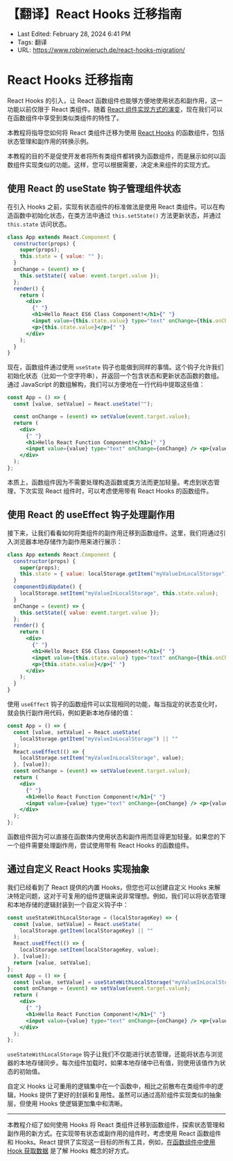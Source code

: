 # 【翻译】React Hooks 迁移指南

- Last Edited: February 28, 2024 6:41 PM
- Tags: 翻译
- URL: https://www.robinwieruch.de/react-hooks-migration/

# React Hooks 迁移指南

React Hooks 的引入，让 React 函数组件也能够方便地使用状态和副作用，这一功能以前仅限于 React 类组件。随着 [React 组件实现方式的演变](https://www.robinwieruch.de/react-component-types/)，现在我们可以在函数组件中享受到类似类组件的特性了。

本教程将指导您如何将 React 类组件迁移为使用 [React Hooks](https://www.robinwieruch.de/react-hooks/) 的函数组件，包括状态管理和副作用的转换示例。

本教程的目的不是促使开发者将所有类组件都转换为函数组件，而是展示如何以函数组件实现类似的功能。这样，您可以根据需要，决定未来组件的实现方式。

## 使用 React 的 useState 钩子管理组件状态

在引入 Hooks 之前，实现有状态组件的标准做法是使用 React 类组件。可以在构造函数中初始化状态，在类方法中通过 `this.setState()` 方法更新状态，并通过 `this.state` 访问状态。

```jsx
class App extends React.Component {
  constructor(props) {
    super(props);
    this.state = { value: "" };
  }
  onChange = (event) => {
    this.setState({ value: event.target.value });
  };
  render() {
    return (
      <div>
        {" "}
        <h1>Hello React ES6 Class Component!</h1>{" "}
        <input value={this.state.value} type="text" onChange={this.onChange} />{" "}
        <p>{this.state.value}</p>{" "}
      </div>
    );
  }
}
```

现在，函数组件通过使用 `useState` 钩子也能做到同样的事情。这个钩子允许我们初始化状态（比如一个空字符串），并返回一个包含状态和更新状态函数的数组。通过 JavaScript 的数组解构，我们可以方便地在一行代码中提取这些值：

```jsx
const App = () => {
  const [value, setValue] = React.useState("");

  const onChange = (event) => setValue(event.target.value);
  return (
    <div>
      {" "}
      <h1>Hello React Function Component!</h1>{" "}
      <input value={value} type="text" onChange={onChange} /> <p>{value}</p>{" "}
    </div>
  );
};
```

本质上，函数组件因为不需要处理构造函数或类方法而更加轻量。考虑到状态管理，下次实现 React 组件时，可以考虑使用带有 React Hooks 的函数组件。

## 使用 React 的 useEffect 钩子处理副作用

接下来，让我们看看如何将类组件的副作用迁移到函数组件。这里，我们将通过引入浏览器本地存储作为副作用来进行展示：

```jsx
class App extends React.Component {
  constructor(props) {
    super(props);
    this.state = { value: localStorage.getItem("myValueInLocalStorage") || "" };
  }
  componentDidUpdate() {
    localStorage.setItem("myValueInLocalStorage", this.state.value);
  }
  onChange = (event) => {
    this.setState({ value: event.target.value });
  };
  render() {
    return (
      <div>
        {" "}
        <h1>Hello React ES6 Class Component!</h1>{" "}
        <input value={this.state.value} type="text" onChange={this.onChange} />{" "}
        <p>{this.state.value}</p>{" "}
      </div>
    );
  }
}
```

使用 `useEffect` 钩子的函数组件可以实现相同的功能，每当指定的状态变化时，就会执行副作用代码，例如更新本地存储的值：

```jsx
const App = () => {
  const [value, setValue] = React.useState(
    localStorage.getItem("myValueInLocalStorage") || ""
  );
  React.useEffect(() => {
    localStorage.setItem("myValueInLocalStorage", value);
  }, [value]);
  const onChange = (event) => setValue(event.target.value);
  return (
    <div>
      {" "}
      <h1>Hello React Function Component!</h1>{" "}
      <input value={value} type="text" onChange={onChange} /> <p>{value}</p>{" "}
    </div>
  );
};
```

函数组件因为可以直接在函数体内使用状态和副作用而显得更加轻量。如果您的下一个组件需要处理副作用，尝试使用带有 React Hooks 的函数组件。

## 通过自定义 React Hooks 实现抽象

我们已经看到了 React 提供的内置 Hooks，但您也可以创建自定义 Hooks 来解决特定问题，这对于可复用的组件逻辑来说非常理想。例如，我们可以将状态管理和本地存储的逻辑封装到一个自定义钩子中：

```jsx
const useStateWithLocalStorage = (localStorageKey) => {
  const [value, setValue] = React.useState(
    localStorage.getItem(localStorageKey) || ""
  );
  React.useEffect(() => {
    localStorage.setItem(localStorageKey, value);
  }, [value]);
  return [value, setValue];
};
const App = () => {
  const [value, setValue] = useStateWithLocalStorage("myValueInLocalStorage");
  const onChange = (event) => setValue(event.target.value);
  return (
    <div>
      {" "}
      <h1>Hello React Function Component!</h1>{" "}
      <input value={value} type="text" onChange={onChange} /> <p>{value}</p>{" "}
    </div>
  );
};
```

`useStateWithLocalStorage` 钩子让我们不仅能进行状态管理，还能将状态与浏览器的本地存储同步。每次组件加载时，如果本地存储中已有值，则使用该值作为状态的初始值。

自定义 Hooks 让可重用的逻辑集中在一个函数中，相比之前散布在类组件中的逻辑，Hooks 提供了更好的封装和复用性。虽然可以通过高阶组件实现类似的抽象层，但使用 Hooks 使逻辑更加集中和清晰。

---

本教程介绍了如何使用 Hooks 将 React 类组件迁移到函数组件，探索状态管理和副作用的新方式。在实现带有状态或副作用的组件时，考虑使用 React 函数组件和 Hooks。React 提供了实现这一目标的所有工具，例如，[在函数组件中使用 Hook 获取数据](https://www.robinwieruch.de/react-hooks-fetch-data/) 是了解 Hooks 概念的好方式。
